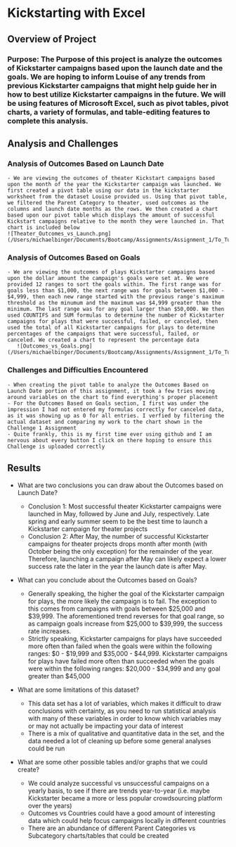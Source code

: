 # Kickstarting with Excel

## Overview of Project

### Purpose: The Purpose of this project is analyze the outcomes of Kickstarter campaigns based upon the launch date and the goals. We are hoping to inform Louise of any trends from previous Kickstarter campaigns that might help guide her in how to best utilize Kickstarter campaigns in the future. We will be using features of Microsoft Excel, such as pivot tables, pivot charts, a variety of formulas, and table-editing features to complete this analysis.

## Analysis and Challenges

### Analysis of Outcomes Based on Launch Date
    - We are viewing the outcomes of theater Kickstart campaigns based upon the month of the year the Kickstarter campaign was launched. We first created a pivot table using our data in the kickstarter worksheet from the dataset Louise provided us. Using that pivot table, we filtered the Parent Category to theater, used outcomes as the columns and launch date months as the rows. We then created a chart based upon our pivot table which displays the amount of successful Kickstart campaigns relative to the month they were launched in. That chart is included below
    ![Theater_Outcomes_vs_Launch.png](/Users/michaelbinger/Documents/Bootcamp/Assignments/Assignment_1/To_Turn_In/resources/Theater_Outcomes_vs_Launch.png)

### Analysis of Outcomes Based on Goals
    - We are viewing the outcomes of plays Kickstarter campaigns based upon the dollar amount the campaign's goals were set at. We were provided 12 ranges to sort the goals within. The first range was for goals less than $1,000, the next range was for goals between $1,000 - $4,999, then each new range started with the previous range's maximum threshold as the minumum and the maximum was $4,999 greater than the minimum. The last range was for any goal larger than $50,000. We then used COUNTIFS and SUM formulas to determine the number of Kickstarter campaigns for plays that were successful, failed, or canceled, then used the total of all Kickstarter campaigns for plays to determine percentages of the campaigns that were successful, failed, or canceled. We created a chart to represent the percentage data
       ![Outcomes_vs_Goals.png](/Users/michaelbinger/Documents/Bootcamp/Assignments/Assignment_1/To_Turn_In/resources/Outcomes_vs_Goals.png)

### Challenges and Difficulties Encountered
    - When creating the pivot table to analyze the Outcomes Based on Launch Date portion of this assignment, it took a few tries moving around variables on the chart to find everything's proper placement
    - For the Outcomes Based on Goals section, I first was under the impression I had not entered my formulas correctly for canceled data, as it was showing up as 0 for all entries. I verfied by filtering the actual dataset and comparing my work to the chart shown in the Challenge 1 Assignment
    - Quite frankly, this is my first time ever using github and I am nervous about every button I click on there hoping to ensure this Challenge is uploaded correctly

## Results

- What are two conclusions you can draw about the Outcomes based on Launch Date?
    - Conclusion 1: Most successful theater Kickstarter campaigns were launched in May, followed by June and July, respectively. Late spring and early summer seem to be the best time to launch a Kickstarter campaign for theater projects
    - Conclusion 2: After May, the number of successful Kickstarter campaigns for theater projects drops month after month (with October being the only exception) for the remainder of the year. Therefore, launching a campaign after May can likely expect a lower success rate the later in the year the launch date is after May.

- What can you conclude about the Outcomes based on Goals?
    - Generally speaking, the higher the goal of the Kickstarter campaign for plays, the more likely the campaign is to fail. The exception to this comes from campaigns with goals between $25,000 and $39,999. The aforementioned trend reverses for that goal range, so as campaign goals increase from $25,000 to $39,999, the success rate increases.
    - Strictly speaking, Kickstarter campaigns for plays have succeeded more often than failed when the goals were within the following ranges: $0 - $19,999 and $35,000 - $44,999. Kickstarter campaigns for plays have failed more often than succeeded when the goals were within the following ranges: $20,000 - $34,999 and any goal greater than $45,000 

- What are some limitations of this dataset?
    - This data set has a lot of variables, which makes it difficult to draw conclusions with certainty, as you need to run statistical analysis with many of these variables in order to know which variables may or may not actually be impacting your data of interest
    - There is a mix of qualitative and quantitative data in the set, and the data needed a lot of cleaning up before some general analyses could be run

- What are some other possible tables and/or graphs that we could create?
    - We could analyze successful vs unsuccessful campaigns on a yearly basis, to see if there are trends year-to-year (i.e. maybe Kickstarter became a more or less popular crowdsourcing platform over the years)
    - Outcomes vs Countries could have a good amount of interesting data which could help focus campaigns locally in different countries
    - There are an abundance of different Parent Categories vs Subcategory charts/tables that could be created
